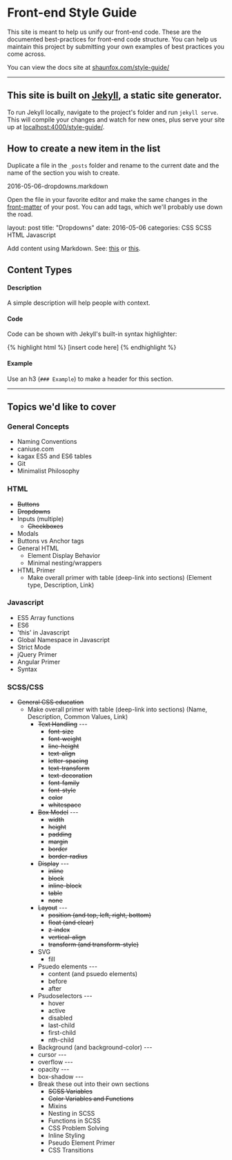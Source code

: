 # Front-end Style Guide

This site is meant to help us unify our front-end code. These are the documented best-practices for front-end code structure. You can help us maintain this project by submitting your own examples of best practices you come across.

You can view the docs site at [shaunfox.com/style-guide/](http://shaunfox.com/style-guide/)

---

## This site is built on [Jekyll](https://jekyllrb.com/), a static site generator.

To run Jekyll locally, navigate to the project's folder and run `jekyll serve`. This will compile your changes and watch for new ones, plus serve your site up at [localhost:4000/style-guide/](http://localhost:4000/style-guide/).

## How to create a new item in the list

Duplicate a file in the `_posts` folder and rename to the current date and the name of the section you wish to create.

  2016-05-06-dropdowns.markdown

Open the file in your favorite editor and make the same changes in the [front-matter](https://jekyllrb.com/docs/frontmatter/) of your post. You can add tags, which we'll probably use down the road.

  layout: post
  title:  "Dropdowns"
  date:   2016-05-06
  categories: CSS SCSS HTML Javascript

Add content using Markdown. See: [this](https://daringfireball.net/projects/markdown/syntax) or [this](https://github.com/adam-p/markdown-here/wiki/Markdown-Cheatsheet).

## Content Types

#### Description

A simple description will help people with context.

#### Code

Code can be shown with Jekyll's built-in syntax highlighter:

  {% highlight html %}
    [insert code here]
  {% endhighlight %}

#### Example

Use an h3 (`### Example`) to make a header for this section.

---

## Topics we'd like to cover

### General Concepts

- Naming Conventions
- caniuse.com
- kagax ES5 and ES6 tables
- Git
- Minimalist Philosophy

### HTML

- ~~Buttons~~
- ~~Dropdowns~~
- Inputs (multiple)
  - ~~Checkboxes~~
- Modals
- Buttons vs Anchor tags
- General HTML
  - Element Display Behavior
  - Minimal nesting/wrappers
- HTML Primer
  - Make overall primer with table (deep-link into sections) (Element type, Description, Link)

### Javascript

- ES5 Array functions
- ES6
- 'this' in Javascript
- Global Namespace in Javascript
- Strict Mode
- jQuery Primer
- Angular Primer
- Syntax

### SCSS/CSS

- ~~General CSS education~~
  - Make overall primer with table (deep-link into sections) (Name, Description, Common Values, Link)
      - ~~Text Handling~~ ---
          - ~~font-size~~
          - ~~font-weight~~
          - ~~line-height~~
          - ~~text-align~~
          - ~~letter-spacing~~
          - ~~text-transform~~
          - ~~text-decoration~~
          - ~~font-family~~
          - ~~font-style~~
          - ~~color~~
          - ~~whitespace~~
      - ~~Box Model~~ ---
          - ~~width~~
          - ~~height~~
          - ~~padding~~
          - ~~margin~~
          - ~~border~~
          - ~~border-radius~~
      - ~~Display~~ ---
          - ~~inline~~
          - ~~block~~
          - ~~inline-block~~
          - ~~table~~
          - ~~none~~
      - ~~Layout~~ ---
          - ~~position (and top, left, right, bottom)~~
          - ~~float (and clear)~~
          - ~~z-index~~
          - ~~vertical-align~~
          - ~~transform (and transform-style)~~
      - SVG
          - fill
      - Psuedo elements ---
           - content (and psuedo elements)
           - before
           - after
      - Psudoselectors ---
          - hover
          - active
          - disabled
          - last-child
          - first-child
          - nth-child
      - Background (and background-color) ---
      - cursor ---
      - overflow ---
      - opacity ---
      - box-shadow ---
      - Break these out into their own sections
        - ~~SCSS Variables~~
        - ~~Color Variables and Functions~~
        - Mixins
        - Nesting in SCSS
        - Functions in SCSS
        - CSS Problem Solving
        - Inline Styling
        - Pseudo Element Primer
        - CSS Transitions
